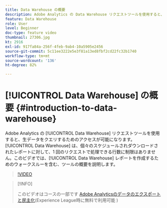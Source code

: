 ```yaml
---
title: Data Warehouse の概要
description: Adobe Analytics の Data Warehouse リクエストツールを使用すると、生データをクエリするためのアクセスが可能になります。Data Warehouse は、個々のスケジュールされダウンロードされたレポートに対して、1 回のリクエストで処理できる行数に制限はありません。このビデオでは、Data Warehouse レポートの作成手順を含む、ツールの概要を説明します。
feature: Data Warehouse
role: User
level: Beginner
doc-type: feature video
thumbnail: 27306.jpg
kt: 2916
exl-id: 917fa84a-256f-4feb-9ab4-10a5905e2456
source-git-commit: 5c11ee3222e5e3f81a13ed8fbf2cd22fc32b1740
workflow-type: tm+mt
source-wordcount: '136'
ht-degree: 82%

---
```


# [!UICONTROL Data Warehouse] の概要 {#introduction-to-data-warehouse}

Adobe Analytics の [!UICONTROL Data Warehouse] リクエストツールを使用すると、生データをクエリするためのアクセスが可能になります。[!UICONTROL Data Warehouse] は、個々のスケジュールされダウンロードされたレポートに対して、1 回のリクエストで処理できる行数に制限はありません。このビデオでは、[!UICONTROL Data Warehouse] レポートを作成するためのウォークスルーを含む、ツールの概要を説明します。

>[!VIDEO](https://video.tv.adobe.com/v/27306/?quality=12)

>[!INFO]
>
> このビデオはコースの一部です [Adobe Analyticsのデータのエクスポートと民主化](https://experienceleague.adobe.com/?recommended=Analytics-A-1-2022.1.democratizing)(Experience League時に無料で利用可能 )